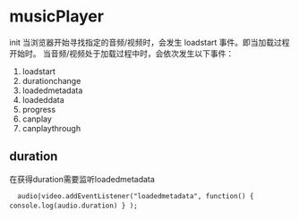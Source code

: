 # musicPlayer
init
当浏览器开始寻找指定的音频/视频时，会发生 loadstart 事件。即当加载过程开始时。
当音频/视频处于加载过程中时，会依次发生以下事件：
 1. loadstart
 2. durationchange
 3. loadedmetadata
 4. loadeddata
 5. progress
 6. canplay
 7. canplaythrough


## duration
在获得duration需要监听loadedmetadata

` ` ` 
audio|video.addEventListener("loadedmetadata", function()
  {
  console.log(audio.duration)
  }
);
` ` ` 

